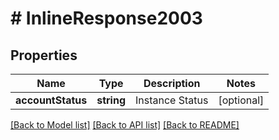 # # InlineResponse2003

## Properties

Name | Type | Description | Notes
------------ | ------------- | ------------- | -------------
**accountStatus** | **string** | Instance Status | [optional] 

[[Back to Model list]](../../README.md#documentation-for-models) [[Back to API list]](../../README.md#documentation-for-api-endpoints) [[Back to README]](../../README.md)


